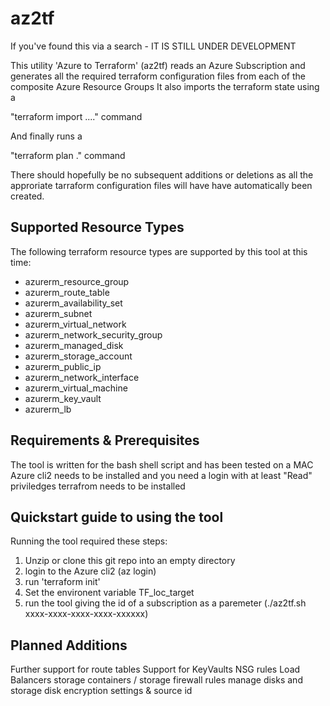 # az2tf

If you've found this via a search - IT IS STILL UNDER DEVELOPMENT

This utility 'Azure to Terraform' (az2tf) 
reads an Azure Subscription and generates all the required terraform configuration files from each of the composite Azure Resource Groups
It also imports the terraform state using a

"terraform import ...." command

And finally runs a 

"terraform plan ."  command 

There should hopefully be no subsequent additions or deletions as all the approriate tarraform configuration files will have have automatically been created.

## Supported Resource Types

The following terraform resource types are supported by this tool at this time:

* azurerm_resource_group
* azurerm_route_table
* azurerm_availability_set
* azurerm_subnet
* azurerm_virtual_network
* azurerm_network_security_group
* azurerm_managed_disk
* azurerm_storage_account
* azurerm_public_ip
* azurerm_network_interface
* azurerm_virtual_machine
* azurerm_key_vault
* azurerm_lb

## Requirements & Prerequisites
The tool is written for the bash shell script and has been tested on a MAC
Azure cli2 needs to be installed and you need a login with at least "Read" priviledges
terrafrom needs to be installed


## Quickstart guide to using the tool

Running the tool required these steps:
1. Unzip or clone this git repo into an empty directory
1. login to the Azure cli2  (az login)
1. run 'terraform init'
1. Set the environent variable TF_loc_target
1. run the tool giving the id of a subscription as a paremeter  (./az2tf.sh  xxxx-xxxx-xxxx-xxxx-xxxxxx)


## Planned Additions

Further support for route tables
Support for KeyVaults
NSG rules
Load Balancers
storage containers / storage firewall rules
manage disks and storage disk encryption settings & source id



